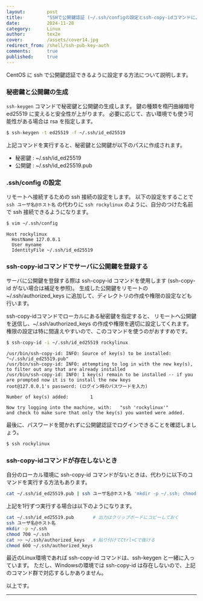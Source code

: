 ```yaml
---
layout:        post
title:         "SSHで公開鍵認証 (~/.ssh/configの設定とssh-copy-idコマンドによる配布)"
date:          2024-11-28
category:      Linux
author:        tex2e
cover:         /assets/cover14.jpg
redirect_from: /shell/ssh-pub-key-auth
comments:      true
published:     true
---
```


CentOS に ssh で公開鍵認証できるように設定する方法について説明します。

### 秘密鍵と公開鍵の生成

`ssh-keygen` コマンドで秘密鍵と公開鍵の生成します。
鍵の種類を楕円曲線暗号 ed25519 に変えると安全性が上がります。
必要に応じて、古い環境でも使う可能性がある場合は rsa を指定します。

```bash
$ ssh-keygen -t ed25519 -f ~/.ssh/id_ed25519
```

上記コマンドを実行すると、秘密鍵と公開鍵が以下のパスに作成されます。
- 秘密鍵 : ~/.ssh/id_ed25519
- 公開鍵 : ~/.ssh/id_ed25519.pub

### .ssh/config の設定

リモートへ接続するための ssh 接続の設定をします。
以下の設定をすることで `ssh ユーザ名@ホスト名` の代わりに `ssh rockylinux` のように、自分のつけた名前で ssh 接続できるようになります。

```bash
$ vim ~/.ssh/config
```

```config
Host rockylinux
  HostName 127.0.0.1
  User myname
  IdentityFile ~/.ssh/id_ed25519
```


### ssh-copy-idコマンドでサーバに公開鍵を登録する

サーバに公開鍵を登録する際は ssh-copy-id コマンドを使用します (ssh-copy-id がない場合は補足を参照)。
生成した公開鍵をリモートの ~/.ssh/authorized_keys に追加して、ディレクトリの作成や権限の設定なども行います。

ssh-copy-idコマンドでローカルにある秘密鍵を指定すると、
リモートへ公開鍵を送信し、~/.ssh/authorized_keys の作成や権限を適切に設定してくれます。
権限の設定は特に間違えやすいので、このコマンドを使うのがおすすめです。

```bash
$ ssh-copy-id -i ~/.ssh/id_ed25519 rockylinux
```

```command
/usr/bin/ssh-copy-id: INFO: Source of key(s) to be installed: "~/.ssh/id_ed25519.pub"
/usr/bin/ssh-copy-id: INFO: attempting to log in with the new key(s), to filter out any that are already installed
/usr/bin/ssh-copy-id: INFO: 1 key(s) remain to be installed -- if you are prompted now it is to install the new keys
root@127.0.0.1's password: (ログイン時のパスワードを入力)

Number of key(s) added:        1

Now try logging into the machine, with:   "ssh 'rockylinux'"
and check to make sure that only the key(s) you wanted were added.
```

最後に、パスワードを聞かれずに公開鍵認証でログインできることを確認しましょう。

```bash
$ ssh rockylinux
```

### ssh-copy-idコマンドが存在しないとき

自分のローカル環境に ssh-copy-id コマンドがないときは、代わりに以下のコマンドを実行する方法もあります。

```bash
cat ~/.ssh/id_ed25519.pub | ssh ユーザ名@ホスト名 'mkdir -p ~/.ssh; chmod 700 ~/.ssh; cat >> ~/.ssh/authorized_keys; chmod 600 ~/.ssh/authorized_keys'
```

上記を1行ずつ実行する場合は以下のようになります。

```bash
cat ~/.ssh/id_ed25519.pub       # 出力はクリップボードにコピーしておく
ssh ユーザ名@ホスト名
mkdir -p ~/.ssh
chmod 700 ~/.ssh
cat >> ~/.ssh/authorized_keys   # 貼り付けてCtrl+Cで抜ける
chmod 600 ~/.ssh/authorized_keys
```

最近のLinux環境であれば ssh-copy-id コマンドは、ssh-keygen と一緒に入っています。
ただし、Windowsの環境では ssh-copy-id は存在しないので、上記のコマンド群で対応するしかありません。



<!--
### CentOS でパスワード認証を無効にする

公開鍵認証が使えるようになればパスワード認証は不要なので、無効にすることもできます。
CentOS の /etc/ssh/sshd_config にはsshサーバの設定があるのでこれを編集します。

```command
# vi /etc/ssh/sshd_config

パスワード認証を無効にする
PasswordAuthentication no

# systemctl restart sshd
```

注意ですが、似たような設定ファイル /etc/ssh/ssh_config がありますが、こちらはsshクライアントの設定です。間違えないようにしましょう。
-->

以上です。

---
